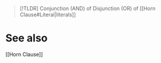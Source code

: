 
>[!TLDR]
> Conjunction (AND) of Disjunction (OR) of [[Horn Clause#Literal|literals]]


# See also 

[[Horn Clause]]